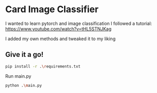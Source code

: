 # Card Image Classifier
I wanted to learn pytorch and image classification
I followed a tutorial: https://www.youtube.com/watch?v=tHL5STNJKag

I added my own methods and tweaked it to my liking

## Give it a go!
```bash
pip install -r .\requirements.txt
```
Run main.py
```bash
python .\main.py
```
